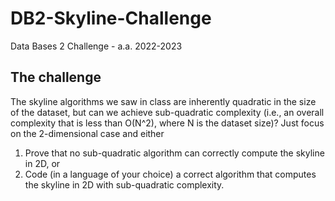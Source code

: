 # DB2-Skyline-Challenge
Data Bases 2 Challenge - a.a. 2022-2023
## The challenge 
The skyline algorithms we saw in class are inherently quadratic in the size of the dataset, but can we achieve sub-quadratic complexity (i.e., an overall complexity that is less than O(N^2), where N is the dataset size)?
Just focus on the 2-dimensional case and either
1) Prove that no sub-quadratic algorithm can correctly compute the skyline in 2D, or
2) Code (in a language of your choice) a correct algorithm that computes the skyline in 2D with sub-quadratic complexity.
